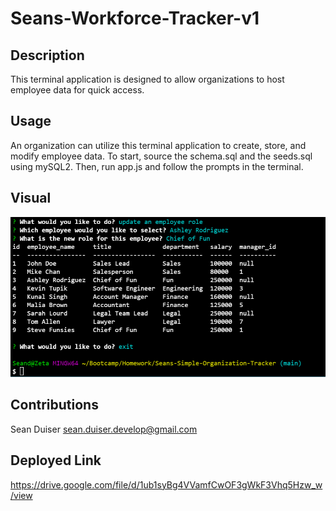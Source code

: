 # Seans-Workforce-Tracker-v1

## Description
This terminal application is designed to allow organizations to host employee data for quick access.

## Usage
An organization can utilize this terminal application to create, store, and modify employee data. To start, source the schema.sql and the seeds.sql using mySQL2. Then, run app.js and follow the prompts in the terminal.

## Visual
![screenshot of app in terminal](./org_screenshot.png)

## Contributions
Sean Duiser
sean.duiser.develop@gmail.com

## Deployed Link
https://drive.google.com/file/d/1ub1syBg4VVamfCwOF3gWkF3Vhq5Hzw_w/view